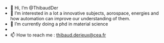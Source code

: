 - 👋 Hi, I’m @ThibaudDer
- 👀 I’m interested in a lot a innovative subjects, aorospace, energies and how automation can improve our understanding of them.
- 🌱 I’m currently doing a phd in material science
- 
- 📫 How to reach me : thibaud.derieux@cea.fr

<!---
ThibaudDer/ThibaudDer is a ✨ special ✨ repository because its `README.md` (this file) appears on your GitHub profile.
You can click the Preview link to take a look at your changes.
--->
